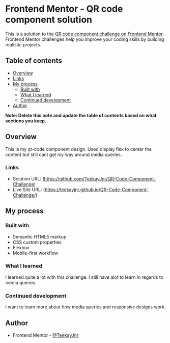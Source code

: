 # Frontend Mentor - QR code component solution

This is a solution to the [QR code component challenge on Frontend Mentor](https://www.frontendmentor.io/challenges/qr-code-component-iux_sIO_H). Frontend Mentor challenges help you improve your coding skills by building realistic projects.

## Table of contents

- [Overview](#overview)
- [Links](#links)
- [My process](#my-process)
  - [Built with](#built-with)
  - [What I learned](#what-i-learned)
  - [Continued development](#continued-development)
- [Author](#author)

**Note: Delete this note and update the table of contents based on what sections you keep.**

## Overview

This is my qr-code component design. Used display flex to center the content but still cant get my way around media queries.

### Links

- Solution URL: (https://github.com/TeekayJnr/QR-Code-Component-Challenge)
- Live Site URL: (https://teekayjnr.github.io/QR-Code-Component-Challenge/)

## My process

### Built with

- Semantic HTML5 markup
- CSS custom properties
- Flexbox
- Mobile-first workflow

### What I learned

I learned quite a lot with this challenge. I still have alot to learn in regards to media queries.

### Continued development

I want to learn more about how media queries and responsive designs work.

## Author

- Frontend Mentor - [@TeekayJnr](https://www.frontendmentor.io/profile/TeekayJnr)

